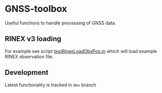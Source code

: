 # GNSS-toolbox
Useful functions to handle processing of GNSS data.

## RINEX v3 loading
For example see script [testRinexLoadObsPos.m](https://github.com/spanikp/GNSS-toolbox/blob/master/scripts/testRinexLoadObsPos.m) which will load example RINEX observation file.

## Development
Latest functionality is tracked in `dev` branch
